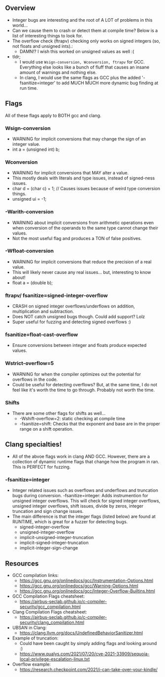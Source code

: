 ## Overview
- Integer bugs are interesting and the root of A LOT of problems in this world...
- Can we cause them to crash or detect them at compile time? Below is a list of interesting things to look for.
- The overflow check (ftrapv) checking only works on signed integers (so, not floats and unsigned ints).:
	- DAMN!? I wish this worked on unsigned values as well :( 
- tldr; 
	- I would use ``Wsign-conversion, Wconversion, ftrapv`` for GCC. Everything else looks like a bunch of fluff that causes an insane amount of warnings and nothing else. 
	- In clang, I would use the same flags as GCC plus the added '-fsanitize=integer' to add MUCH MUCH more dynamic bug finding at run time. 

## Flags

All of these flags apply to BOTH gcc and clang. 

### Wsign-conversion
- WARNING for implicit conversions that may change the sign of an integer value. 
- int a = (unsigned int) b; 

### Wconversion
- WARNING for implicit conversions that MAY alter a value. 
- This mostly deals with literals and type issues, instead of signed-ness issues. 
- char d = (char c) + 1; // Causes issues because of weird type conversion things. 
- unsigned ui = -1;

### -Warith-conversion 
- WARNING about implicit conversions from arithmetic operations even when conversion of the operands to the same type cannot change their values. 
- Not the most useful flag and produces a TON of false positives. 

### -Wfloat-conversion
- WARNING for implicit conversions that reduce the precision of a real value. 
- This will likely never cause any real issues... but, interesting to know about!
- float a = (double b); 

### ftrapv/ fsanitize=signed-integer-overflow
- CRASH on signed integer overflows/underflows on addition, multiplication and subtraction. 
- Does NOT catch unsigned bugs though. Could add support? Lolz
- Super useful for fuzzing and detecting signed overflows :) 

### fsanitize=float-cast-overflow
- Ensure conversions between integer and floats produce expected values. 

### Wstrict-overflow=5
- WARNING for when the compiler optimizes out the potential for overflows in the code. 
- Could be useful for detecting overflows? But, at the same time, I do not feel like it's worth the time to go through. Probably not worth the time.


### Shifts
- There are some other flags for shifts as well...
	- -Wshift-overflow=2: static checking at compile time
	- -fsanitize=shift: Checks that the exponent and base are in the proper range on a shift operation. 

## Clang specialties!
- All of the abvoe flags work in clang AND GCC. However, there are a collection of dynamic runtime flags that change how the program in ran. This is PERFECT for fuzzing. 

### -fsanitize=integer
- Integer related issues such as overflows and underflows and truncation bugs during conversion. 
-fsanitize=integer: Adds instrumention for unsigned integer overflows. This will check for signed integer overflows, unsigned integer overflows, shift issues, divide by zeros, integer truncation and sign change issues. 
- The main difference is that the integer flags (listed below) are found at RUNTIME, which is great for a fuzzer for detecting bugs. 
	- signed-integer-overflow
	- unsigned-integer-overflow
	- implicit-unsigned-integer-truncation
	- implicit-signed-integer-truncation
	- implicit-integer-sign-change



## Resources
- GCC compilation links: 
	- https://gcc.gnu.org/onlinedocs/gcc/Instrumentation-Options.html
	- https://gcc.gnu.org/onlinedocs/gcc/Warning-Options.html
	- https://gcc.gnu.org/onlinedocs/gcc/Integer-Overflow-Builtins.html
- GCC Compilation Flags cheatsheet: 
	- https://airbus-seclab.github.io/c-compiler-security/gcc_compilation.html
- Clang Compilation Flags cheatsheet: 
	- https://airbus-seclab.github.io/c-compiler-security/clang_compilation.html
- UBSAN in Clang: 
	- https://clang.llvm.org/docs/UndefinedBehaviorSanitizer.html
- Example of truncation: 
	- Could have been caught by simply adding flags and looking around :) 
	- https://www.qualys.com/2021/07/20/cve-2021-33909/sequoia-local-privilege-escalation-linux.txt
- Overflow example: 
	- https://research.checkpoint.com/2021/i-can-take-over-your-kindle/
